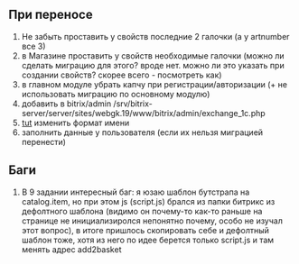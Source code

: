 ## При переносе
1. Не забыть проставить у свойств последние 2 галочки (а у artnumber все 3)
2. в Магазине проставить у свойств необходимые галочки (можно ли сделать миграцию для этого? вроде нет. можно ли это указать при создании свойств? скорее всего - посмотреть как)
2. в главном модуле убрать капчу при регистрации/авторизации (+ не использовать миграцию по основному модулю)
3. добавить в bitrix/admin /srv/bitrix-server/server/sites/webgk.19/www/bitrix/admin/exchange_1c.php
4. [tut](http://webgk19.local/bitrix/admin/culture_edit.php?ID=1&lang=ru) изменить формат имени
5. заполнить данные у пользователя (если их нельзя миграцией перенести)

## Баги
1. В 9 задании интересный баг: я юзаю шаблон бутстрапа на catalog.item, но при этом js (script.js) брался из папки битрикс из дефолтного шаблона (видимо он почему-то как-то раньше на странице не инициализиролся непонятно почему, особо не изучал этот вопрос), в итоге пришлось скопировать себе и дефолтный шаблон тоже, хотя из него по идее берется только script.js и там менять адрес add2basket

